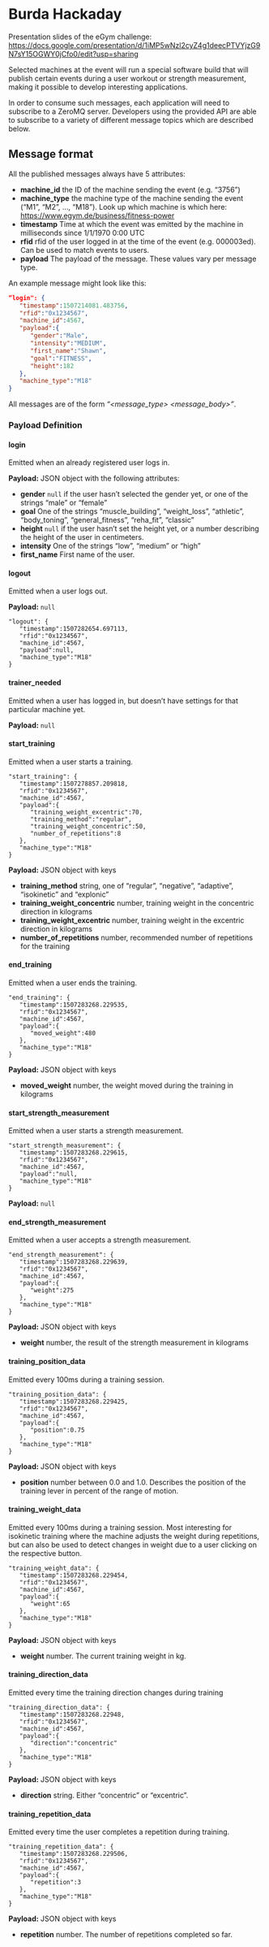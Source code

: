 # Burda Hackaday

Presentation slides of the eGym challenge: https://docs.google.com/presentation/d/1iMP5wNzl2cyZ4g1deecPTVYjzG9N7sY15OGWY0jCfo0/edit?usp=sharing

Selected machines at the event will run a special software build that
will publish certain events during a user workout or strength measurement, making it possible to
develop interesting applications.

In order to consume such messages, each application will need to 
subscribe to a ZeroMQ server. Developers using the provided API are able to 
subscribe to a variety of different message topics which are described below.

## Message format

All the published messages always have 5 attributes:
* **machine_id**
the ID of the machine sending the event (e.g. “3756”)
* **machine_type**
the machine type of the machine sending the event (“M1”, “M2”, …, “M18”). Look up which machine is which here: https://www.egym.de/business/fitness-power
* **timestamp**
Time at which the event was emitted by the machine in milliseconds since 1/1/1970 0:00 UTC 
* **rfid**
rfid of the user logged in at the time of the event (e.g. 000003ed). 
Can be used to match events to users.
* **payload**
The payload of the message. These values vary per message type.

An example message might look like this:
```JSON
“login": {
   "timestamp":1507214081.483756,
   "rfid":"0x1234567",
   "machine_id":4567,
   "payload":{
      "gender":"Male",
      "intensity":"MEDIUM",
      "first_name":"Shawn",
      "goal":"FITNESS",
      "height":182
   },
   "machine_type":"M18"
}
```
All messages are of the form *“<message_type> <message_body>”*.

### Payload Definition

#### login
Emitted when an already registered user logs in.

**Payload:** JSON object with the following attributes:
* **gender**
`null` if the user hasn’t selected the gender yet, or one of the strings “male” or “female”
* **goal**
One of the strings “muscle_building”, “weight_loss”, “athletic”, “body_toning”, “general_fitness”, “reha_fit”, “classic”
* **height**
`null` if the user hasn’t set the height yet, or a number describing the height of the user in centimeters.
* **intensity**
One of the strings “low”, “medium” or “high”
* **first_name**
First name of the user.

#### logout
Emitted when a user logs out.

**Payload:** `null`

    "logout": {
       "timestamp":1507282654.697113,
       "rfid":"0x1234567",
       "machine_id":4567,
       "payload":null,
       "machine_type":"M18"
    }

#### trainer_needed
Emitted when a user has logged in, but doesn’t have settings for that particular machine yet.

**Payload:** `null`

#### start_training
Emitted when a user starts a training.

    "start_training": {
       "timestamp":1507278857.209818,
       "rfid":"0x1234567",
       "machine_id":4567,
       "payload":{
          "training_weight_excentric":70,
          "training_method":"regular",
          "training_weight_concentric":50,
          "number_of_repetitions":8
       },
       "machine_type":"M18"
    }

**Payload:** JSON object with keys
* **training_method**
string, one of “regular”, “negative”, “adaptive”, “isokinetic” and “explonic”
* **training_weight_concentric**
number, training weight in the concentric direction in kilograms
* **training_weight_excentric**
number, training weight in the excentric direction in kilograms
* **number_of_repetitions**
number, recommended number of repetitions for the training

#### end_training
Emitted when a user ends the training.

    "end_training": {
       "timestamp":1507283268.229535,
       "rfid":"0x1234567",
       "machine_id":4567,
       "payload":{
          "moved_weight":480
       },
       "machine_type":"M18"
    }

**Payload:** JSON object with keys
* **moved_weight**
number, the weight moved during the training in kilograms

#### start_strength_measurement
Emitted when a user starts a strength measurement.

    "start_strength_measurement": {
       "timestamp":1507283268.229615,
       "rfid":"0x1234567",
       "machine_id":4567,
       "payload":"null,
       "machine_type":"M18"
    }

**Payload:** `null`

#### end_strength_measurement
Emitted when a user accepts a strength measurement.

    "end_strength_measurement": {
       "timestamp":1507283268.229639,
       "rfid":"0x1234567",
       "machine_id":4567,
       "payload":{
          "weight":275
       },
       "machine_type":"M18"
    }

**Payload:**  JSON object with keys
* **weight**
number, the result of the strength measurement in kilograms

#### training_position_data
Emitted every 100ms during a training session.

    "training_position_data": {
       "timestamp":1507283268.229425,
       "rfid":"0x1234567",
       "machine_id":4567,
       "payload":{
          "position":0.75
       },
       "machine_type":"M18"
    }

**Payload:** JSON object with keys
* **position**
number between 0.0 and 1.0. Describes the position of the training lever 
in percent of the range of motion.

#### training_weight_data
Emitted every 100ms during a training session. Most interesting for isokinetic training where the machine adjusts 
the weight during repetitions, but can also be used to detect changes in weight due to a user clicking on the 
respective button.

    "training_weight_data": {
       "timestamp":1507283268.229454,
       "rfid":"0x1234567",
       "machine_id":4567,
       "payload":{
          "weight":65
       },
       "machine_type":"M18"
    }

**Payload:** JSON object with keys
* **weight** number. The current training weight in kg. 

#### training_direction_data
Emitted every time the training direction changes during training

    "training_direction_data": {
       "timestamp":1507283268.22948,
       "rfid":"0x1234567",
       "machine_id":4567,
       "payload":{
          "direction":"concentric"
       },
       "machine_type":"M18"
    }

**Payload:** JSON object with keys
* **direction** string. Either “concentric” or “excentric”. 

#### training_repetition_data
Emitted every time the user completes a repetition during training.

    "training_repetition_data": {
       "timestamp":1507283268.229506,
       "rfid":"0x1234567",
       "machine_id":4567,
       "payload":{
          "repetition":3
       },
       "machine_type":"M18"
    }


**Payload:** JSON object with keys
* **repetition** number. The number of repetitions completed so far.


